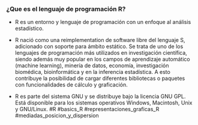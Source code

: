 ### ¿Que es el lenguaje de programación R?

 * R es un entorno y lenguaje de programación con un enfoque al análisis estadístico.

 * R nació como una reimplementation de software libre del lenguaje S, adicionado con soporte para ámbito estático. Se trata de uno de los lenguajes de programación más utilizados en investigación científica, siendo además muy popular en los campos de aprendizaje automático (machine learning), minería de datos, economía, investigación biomédica, bioinformática y en la inferencia estadística. A esto contribuye la posibilidad de cargar diferentes bibliotecas o paquetes con funcionalidades de cálculo y graficación.

 * R es parte del sistema GNU y se distribuye bajo la licencia GNU GPL. Está disponible para los sistemas operativos Windows, Macintosh, Unix y GNU/Linux.
#R
#basics_R
#representaciones_graficas_R
#mediadas_posicion_y_dispersion 